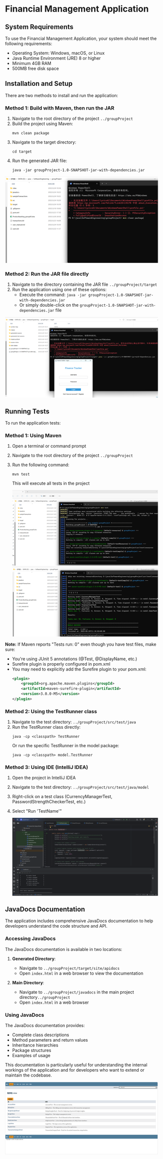 # Financial Management Application

## System Requirements

To use the Financial Management Application, your system should meet the following requirements:
- Operating System: Windows, macOS, or Linux
- Java Runtime Environment (JRE) 8 or higher
- Minimum 4GB RAM
- 500MB free disk space

## Installation and Setup

There are two methods to install and run the application:

### Method 1: Build with Maven, then run the JAR

1. Navigate to the root directory of the project `../groupProject`
2. Build the project using Maven:
   ```
   mvn clean package
   ```
3. Navigate to the target directory:
   ```
   cd target
   ```
4. Run the generated JAR file:
   ```
   java -jar groupProject-1.0-SNAPSHOT-jar-with-dependencies.jar
   ```

<img src="README.assets/%E5%B1%8F%E5%B9%95%E6%88%AA%E5%9B%BE%202025-05-24%20104056.png" alt="屏幕截图 2025-05-24 104056" style="zoom:50%;" />

### Method 2: Run the JAR file directly

1. Navigate to the directory containing the JAR file `../groupProject/target`
2. Run the application using one of these options:
   - Execute the command: `java -jar groupProject-1.0-SNAPSHOT-jar-with-dependencies.jar`
   - Or simply double-click on the `groupProject-1.0-SNAPSHOT-jar-with-dependencies.jar` file

<img src="README.assets/%E5%B1%8F%E5%B9%95%E6%88%AA%E5%9B%BE%202025-05-24%20104219.png" alt="屏幕截图 2025-05-24 104219" style="zoom:50%;" />

## Running Tests

To run the application tests:

### Method 1: Using Maven

1. Open a terminal or command prompt

2. Navigate to the root directory of the project `../groupProject`

3. Run the following command:
   ```
   mvn test
   ```
   This will execute all tests in the project
   
   <img src="README.assets/image-20250524111034538.png" alt="image-20250524111034538" style="zoom: 50%;" />
   
   <img src="README.assets/image-20250524111049640.png" alt="image-20250524111049640" style="zoom:50%;" />

**Note:** If Maven reports "Tests run: 0" even though you have test files, make sure:
- You're using JUnit 5 annotations (@Test, @DisplayName, etc.)
- Surefire plugin is properly configured in pom.xml
- You may need to explicitly add the Surefire plugin to your pom.xml:
   ```xml
   <plugin>
       <groupId>org.apache.maven.plugins</groupId>
       <artifactId>maven-surefire-plugin</artifactId>
       <version>3.0.0-M5</version>
   </plugin>
   ```

### Method 2: Using the TestRunner class

1. Navigate to the test directory: `../groupProject/src/test/java`
2. Run the TestRunner class directly:
   ```
   java -cp <classpath> TestRunner
   ```
   Or run the specific TestRunner in the model package:
   ```
   java -cp <classpath> model.TestRunner
   ```

### Method 3: Using IDE (IntelliJ IDEA)

1. Open the project in IntelliJ IDEA

2. Navigate to the test directory: `../groupProject/src/test/java/model`

3. Right-click on a test class (CurrencyManagerTest, PasswordStrengthCheckerTest, etc.)

4. Select "Run 'TestName'"

   <img src="README.assets/image-20250524111337571.png" alt="image-20250524111337571" style="zoom:50%;" />

## JavaDocs Documentation

The application includes comprehensive JavaDocs documentation to help developers understand the code structure and API.

### Accessing JavaDocs

The JavaDocs documentation is available in two locations:

1. **Generated Directory**: 
   - Navigate to `../groupProject/target/site/apidocs`
   - Open `index.html` in a web browser to view the documentation

2. **Main Directory**:
   - Navigate to `../groupProject/javadocs` in the main project directory`../groupProject`
   - Open `index.html` in a web browser

### Using JavaDocs

The JavaDocs documentation provides:
- Complete class descriptions
- Method parameters and return values
- Inheritance hierarchies
- Package structures
- Examples of usage

This documentation is particularly useful for understanding the internal workings of the application and for developers who want to extend or maintain the codebase. 

<img src="README.assets/image-20250524111257354.png" alt="image-20250524111257354" style="zoom:50%;" />